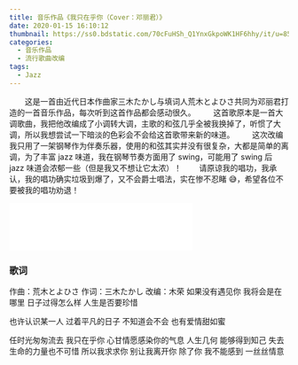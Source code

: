 ```yaml
---
title: 音乐作品《我只在乎你（Cover：邓丽君）》
date: 2020-01-15 16:10:12
thumbnail: https://ss0.bdstatic.com/70cFuHSh_Q1YnxGkpoWK1HF6hhy/it/u=856710910,2362185324&fm=26&gp=0.jpg
categories:
  - 音乐作品
  - 流行歌曲改编
tags:
  - Jazz
---
```


&emsp;&emsp;这是一首由近代日本作曲家三木たかし与填词人荒木とよひさ共同为邓丽君打造的一首音乐作品，每次听到这首作品都会感动很久。
&emsp;&emsp;这首歌原本是一首大调歌曲，我把他改编成了小调转大调，主歌的和弦几乎全被我换掉了，听惯了大调，所以我想尝试一下暗淡的色彩会不会给这首歌带来新的味道。
&emsp;&emsp;这次改编我只用了一架钢琴作为伴奏乐器，使用的和弦其实并没有很复杂，大都是简单的离调，为了丰富 jazz 味道，我在钢琴节奏方面用了 swing，可能用了 swing 后 jazz 味道会浓郁一些（但是我又不想让它太浓）！
&emsp;&emsp;请原谅我的唱功，我承认，我的唱功确实垃圾到爆了，又不会爵士唱法，实在惨不忍睹 😅，希望各位不要被我的唱功劝退！

<iframe frameborder="no" border="0" marginwidth="0" marginheight="0" width=330 height=86 src="//music.163.com/outchain/player?type=2&id=1411382630&auto=0&height=66"></iframe>
<!--more-->

### 歌词

作曲：荒木とよひさ
作词：三木たかし
改编：木荣
如果没有遇见你
我将会是在哪里
日子过得怎么样
人生是否要珍惜

也许认识某一人
过着平凡的日子
不知道会不会
也有爱情甜如蜜

任时光匆匆流去
我只在乎你
心甘情愿感染你的气息
人生几何
能够得到知己
失去生命的力量也不可惜
所以我求求你
别让我离开你
除了你 我不能感到
一丝丝情意
